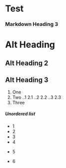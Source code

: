 # Test
### Markdown Heading 3

Alt Heading
===========

Alt Heading 2
-------------

Alt Heading 3
--------

1. One
2. Two
..1 2.1
..2 2.2
..3 2.3
3. Three

##### Unordered list

* 1
* 2
* 3
* 4
+ 5
- 6
